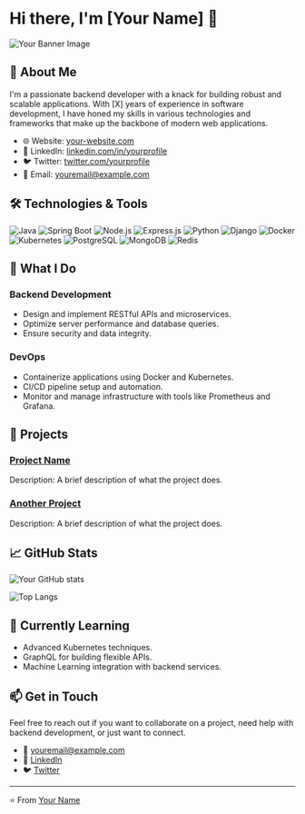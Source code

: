 # Hi there, I'm [Your Name] 👋

![Your Banner Image](https://your-image-url.com)

## 🚀 About Me

I'm a passionate backend developer with a knack for building robust and scalable applications. With [X] years of experience in software development, I have honed my skills in various technologies and frameworks that make up the backbone of modern web applications.

- 🌐 Website: [your-website.com](https://your-website.com)
- 💼 LinkedIn: [linkedin.com/in/yourprofile](https://linkedin.com/in/yourprofile)
- 🐦 Twitter: [twitter.com/yourprofile](https://twitter.com/yourprofile)
- 📧 Email: youremail@example.com

## 🛠️ Technologies & Tools

![Java](https://img.shields.io/badge/Java-ED8B00?style=for-the-badge&logo=java&logoColor=white)
![Spring Boot](https://img.shields.io/badge/Spring%20Boot-6DB33F?style=for-the-badge&logo=spring-boot&logoColor=white)
![Node.js](https://img.shields.io/badge/Node.js-43853D?style=for-the-badge&logo=node.js&logoColor=white)
![Express.js](https://img.shields.io/badge/Express.js-404D59?style=for-the-badge)
![Python](https://img.shields.io/badge/Python-3776AB?style=for-the-badge&logo=python&logoColor=white)
![Django](https://img.shields.io/badge/Django-092E20?style=for-the-badge&logo=django&logoColor=white)
![Docker](https://img.shields.io/badge/Docker-2496ED?style=for-the-badge&logo=docker&logoColor=white)
![Kubernetes](https://img.shields.io/badge/Kubernetes-326CE5?style=for-the-badge&logo=kubernetes&logoColor=white)
![PostgreSQL](https://img.shields.io/badge/PostgreSQL-336791?style=for-the-badge&logo=postgresql&logoColor=white)
![MongoDB](https://img.shields.io/badge/MongoDB-47A248?style=for-the-badge&logo=mongodb&logoColor=white)
![Redis](https://img.shields.io/badge/Redis-DC382D?style=for-the-badge&logo=redis&logoColor=white)

## 🔧 What I Do

### Backend Development

- Design and implement RESTful APIs and microservices.
- Optimize server performance and database queries.
- Ensure security and data integrity.

### DevOps

- Containerize applications using Docker and Kubernetes.
- CI/CD pipeline setup and automation.
- Monitor and manage infrastructure with tools like Prometheus and Grafana.

## 📝 Projects

### [Project Name](https://github.com/yourusername/project-repo)
Description: A brief description of what the project does.

### [Another Project](https://github.com/yourusername/another-project-repo)
Description: A brief description of what the project does.

## 📈 GitHub Stats

![Your GitHub stats](https://github-readme-stats.vercel.app/api?username=yourusername&show_icons=true&theme=radical)

![Top Langs](https://github-readme-stats.vercel.app/api/top-langs/?username=yourusername&layout=compact&theme=radical)

## 🌱 Currently Learning

- Advanced Kubernetes techniques.
- GraphQL for building flexible APIs.
- Machine Learning integration with backend services.

## 📫 Get in Touch

Feel free to reach out if you want to collaborate on a project, need help with backend development, or just want to connect.

- 📧 youremail@example.com
- 💬 [LinkedIn](https://linkedin.com/in/yourprofile)
- 🐦 [Twitter](https://twitter.com/yourprofile)

---

⭐️ From [Your Name](https://github.com/yourusername)
